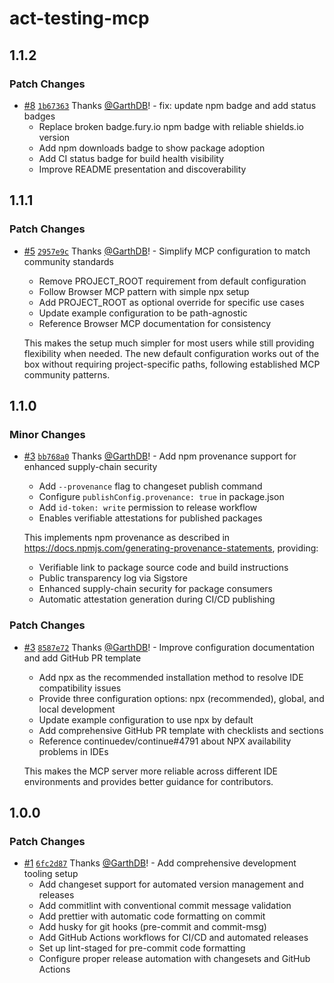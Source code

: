 # act-testing-mcp

## 1.1.2

### Patch Changes

- [#8](https://github.com/GarthDB/act-testing-mcp/pull/8) [`1b67363`](https://github.com/GarthDB/act-testing-mcp/commit/1b673639d0521b7e234ab21c93acc798d0fa8ada) Thanks [@GarthDB](https://github.com/GarthDB)! - fix: update npm badge and add status badges
  - Replace broken badge.fury.io npm badge with reliable shields.io version
  - Add npm downloads badge to show package adoption
  - Add CI status badge for build health visibility
  - Improve README presentation and discoverability

## 1.1.1

### Patch Changes

- [#5](https://github.com/GarthDB/act-testing-mcp/pull/5) [`2957e9c`](https://github.com/GarthDB/act-testing-mcp/commit/2957e9c3c7d3cae3bbeaff0cc4e8074c3e38f92a) Thanks [@GarthDB](https://github.com/GarthDB)! - Simplify MCP configuration to match community standards
  - Remove PROJECT_ROOT requirement from default configuration
  - Follow Browser MCP pattern with simple npx setup
  - Add PROJECT_ROOT as optional override for specific use cases
  - Update example configuration to be path-agnostic
  - Reference Browser MCP documentation for consistency

  This makes the setup much simpler for most users while still providing flexibility when needed. The new default configuration works out of the box without requiring project-specific paths, following established MCP community patterns.

## 1.1.0

### Minor Changes

- [#3](https://github.com/GarthDB/act-testing-mcp/pull/3) [`bb768a0`](https://github.com/GarthDB/act-testing-mcp/commit/bb768a0d42a4ae065fdc26630981535e52be18d4) Thanks [@GarthDB](https://github.com/GarthDB)! - Add npm provenance support for enhanced supply-chain security
  - Add `--provenance` flag to changeset publish command
  - Configure `publishConfig.provenance: true` in package.json
  - Add `id-token: write` permission to release workflow
  - Enables verifiable attestations for published packages

  This implements npm provenance as described in https://docs.npmjs.com/generating-provenance-statements, providing:
  - Verifiable link to package source code and build instructions
  - Public transparency log via Sigstore
  - Enhanced supply-chain security for package consumers
  - Automatic attestation generation during CI/CD publishing

### Patch Changes

- [#3](https://github.com/GarthDB/act-testing-mcp/pull/3) [`8587e72`](https://github.com/GarthDB/act-testing-mcp/commit/8587e720f6e8b8b192f9c3d73d74ed2825f62778) Thanks [@GarthDB](https://github.com/GarthDB)! - Improve configuration documentation and add GitHub PR template
  - Add npx as the recommended installation method to resolve IDE compatibility issues
  - Provide three configuration options: npx (recommended), global, and local development
  - Update example configuration to use npx by default
  - Add comprehensive GitHub PR template with checklists and sections
  - Reference continuedev/continue#4791 about NPX availability problems in IDEs

  This makes the MCP server more reliable across different IDE environments and provides better guidance for contributors.

## 1.0.0

### Patch Changes

- [#1](https://github.com/GarthDB/act-testing-mcp/pull/1) [`6fc2d87`](https://github.com/GarthDB/act-testing-mcp/commit/6fc2d87991513a0f220ea99519068b0b7399d42e) Thanks [@GarthDB](https://github.com/GarthDB)! - Add comprehensive development tooling setup
  - Add changeset support for automated version management and releases
  - Add commitlint with conventional commit message validation
  - Add prettier with automatic code formatting on commit
  - Add husky for git hooks (pre-commit and commit-msg)
  - Add GitHub Actions workflows for CI/CD and automated releases
  - Set up lint-staged for pre-commit code formatting
  - Configure proper release automation with changesets and GitHub Actions
